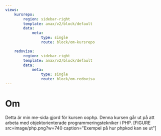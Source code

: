 ```yaml
---
views:
    kursrepo:
        region: sidebar-right
        template: anax/v2/block/default
        data:
            meta: 
                type: single
                route: block/om-kursrepo

    redovisa:
        region: sidebar-right
        template: anax/v2/block/default
        data:
            meta: 
                type: single
                route: block/om-redovisa
---
```

Om
=========================

Detta är min me-sida gjord för kursen oophp.
Denna kursen går ut på att arbeta med objektorienterade programmeringstekniker i PHP.
[FIGURE src=image/php.png?w=740 caption="Exempel på hur phpkod kan se ut"]
